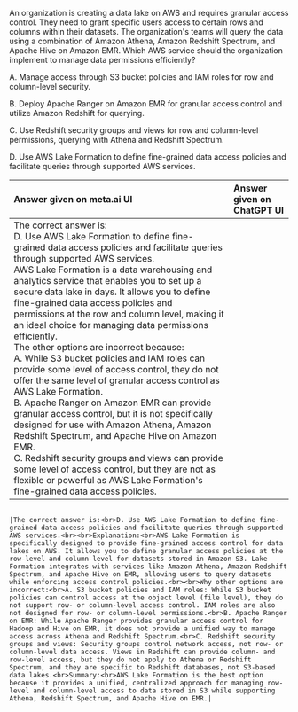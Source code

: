 An organization is creating a data lake on AWS and requires granular access control. They need to grant specific users access to certain rows and columns within their datasets. The organization's teams will query the data using a combination of Amazon Athena, Amazon Redshift Spectrum, and Apache Hive on Amazon EMR. Which AWS service should the organization implement to manage data permissions efficiently?

A. Manage access through S3 bucket policies and IAM roles for row and column-level security.

B. Deploy Apache Ranger on Amazon EMR for granular access control and utilize Amazon Redshift for querying.

C. Use Redshift security groups and views for row and column-level permissions, querying with Athena and Redshift Spectrum.

D. Use AWS Lake Formation to define fine-grained data access policies and facilitate queries through supported AWS services.

|Answer given on meta.ai UI|Answer given on ChatGPT UI|
|:---|:---|
|The correct answer is:<br>D. Use AWS Lake Formation to define fine-grained data access policies and facilitate queries through supported AWS services.<br>AWS Lake Formation is a data warehousing and analytics service that enables you to set up a secure data lake in days. It allows you to define fine-grained data access policies and permissions at the row and column level, making it an ideal choice for managing data permissions efficiently.<br>The other options are incorrect because:<br>A. While S3 bucket policies and IAM roles can provide some level of access control, they do not offer the same level of granular access control as AWS Lake Formation.<br>B. Apache Ranger on Amazon EMR can provide granular access control, but it is not specifically designed for use with Amazon Athena, Amazon Redshift Spectrum, and Apache Hive on Amazon EMR.<br>C. Redshift security groups and views can provide some level of access control, but they are not as flexible or powerful as AWS Lake Formation's fine-grained data access policies.                                                                                                                                                                                     
                                                                                                                                                                                                                                                                                                                                                                                                                        
                                                                                                                                                                         |The correct answer is:<br>D. Use AWS Lake Formation to define fine-grained data access policies and facilitate queries through supported AWS services.<br><br>Explanation:<br>AWS Lake Formation is specifically designed to provide fine-grained access control for data lakes on AWS. It allows you to define granular access policies at the row-level and column-level for datasets stored in Amazon S3. Lake Formation integrates with services like Amazon Athena, Amazon Redshift Spectrum, and Apache Hive on EMR, allowing users to query datasets while enforcing access control policies.<br><br>Why other options are incorrect:<br>A. S3 bucket policies and IAM roles: While S3 bucket policies can control access at the object level (file level), they do not support row- or column-level access control. IAM roles are also not designed for row- or column-level permissions.<br>B. Apache Ranger on EMR: While Apache Ranger provides granular access control for Hadoop and Hive on EMR, it does not provide a unified way to manage access across Athena and Redshift Spectrum.<br>C. Redshift security groups and views: Security groups control network access, not row- or column-level data access. Views in Redshift can provide column- and row-level access, but they do not apply to Athena or Redshift Spectrum, and they are specific to Redshift databases, not S3-based data lakes.<br>Summary:<br>AWS Lake Formation is the best option because it provides a unified, centralized approach for managing row-level and column-level access to data stored in S3 while supporting Athena, Redshift Spectrum, and Apache Hive on EMR.|

